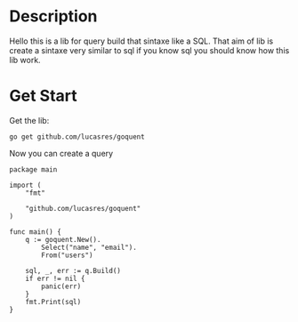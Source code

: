 # Description

Hello this is a lib for query build that sintaxe like a SQL. That aim of lib is create a sintaxe very similar to sql if you know sql you should know how this lib work. 

# Get Start
Get the lib:

```
go get github.com/lucasres/goquent
```

Now you can create a query

```
package main

import (
	"fmt"

	"github.com/lucasres/goquent"
)

func main() {
	q := goquent.New().
		Select("name", "email").
		From("users")

	sql, _, err := q.Build()
	if err != nil {
		panic(err)
	}
	fmt.Print(sql)
}
```
